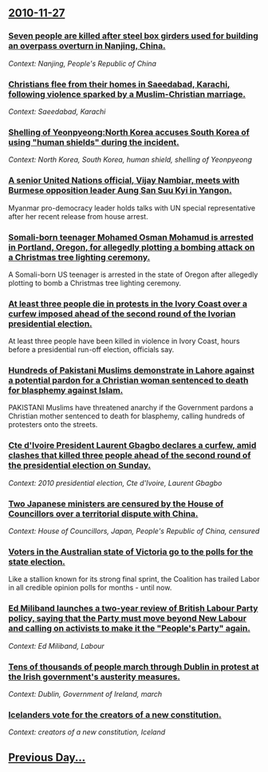 ## [2010-11-27](/news/2010/11/27/index.md)

### [Seven people are killed after steel box girders used for building an overpass overturn in Nanjing, China. ](/news/2010/11/27/seven-people-are-killed-after-steel-box-girders-used-for-building-an-overpass-overturn-in-nanjing-china.md)
_Context: Nanjing, People's Republic of China_

### [Christians flee from their homes in Saeedabad, Karachi, following violence sparked by a Muslim-Christian marriage. ](/news/2010/11/27/christians-flee-from-their-homes-in-saeedabad-karachi-following-violence-sparked-by-a-muslim-christian-marriage.md)
_Context: Saeedabad, Karachi_

### [Shelling of Yeonpyeong:North Korea accuses South Korea of using "human shields" during the incident. ](/news/2010/11/27/shelling-of-yeonpyeong-pnorth-korea-accuses-south-korea-of-using-human-shields-during-the-incident.md)
_Context: North Korea, South Korea, human shield, shelling of Yeonpyeong_

### [A senior United Nations official, Vijay Nambiar, meets with Burmese opposition leader Aung San Suu Kyi in Yangon. ](/news/2010/11/27/a-senior-united-nations-official-vijay-nambiar-meets-with-burmese-opposition-leader-aung-san-suu-kyi-in-yangon.md)
Myanmar pro-democracy leader holds talks with UN special representative after her recent release from house arrest.

### [Somali-born teenager Mohamed Osman Mohamud is arrested in Portland, Oregon, for allegedly plotting a bombing attack on a Christmas tree lighting ceremony. ](/news/2010/11/27/somali-born-teenager-mohamed-osman-mohamud-is-arrested-in-portland-oregon-for-allegedly-plotting-a-bombing-attack-on-a-christmas-tree-ligh.md)
A Somali-born US teenager is arrested in the state of Oregon after allegedly plotting to bomb a Christmas tree lighting ceremony.

### [At least three people die in protests in the Ivory Coast over a curfew imposed ahead of the second round of the Ivorian presidential election. ](/news/2010/11/27/at-least-three-people-die-in-protests-in-the-ivory-coast-over-a-curfew-imposed-ahead-of-the-second-round-of-the-ivorian-presidential-electio.md)
At least three people have been killed in violence in Ivory Coast, hours before a presidential run-off election, officials say.

### [Hundreds of Pakistani Muslims demonstrate in Lahore against a potential pardon for a Christian woman sentenced to death for blasphemy against Islam. ](/news/2010/11/27/hundreds-of-pakistani-muslims-demonstrate-in-lahore-against-a-potential-pardon-for-a-christian-woman-sentenced-to-death-for-blasphemy-agains.md)
PAKISTANI Muslims have threatened anarchy if the Government pardons a Christian mother sentenced to death for blasphemy, calling hundreds of protesters onto the streets.

### [Cte d'Ivoire President Laurent Gbagbo declares a curfew, amid clashes that killed three people ahead of the second round of the presidential election on Sunday. ](/news/2010/11/27/cote-d-ivoire-president-laurent-gbagbo-declares-a-curfew-amid-clashes-that-killed-three-people-ahead-of-the-second-round-of-the-presidentia.md)
_Context: 2010 presidential election, Cte d'Ivoire, Laurent Gbagbo_

### [Two Japanese ministers are censured by the House of Councillors over a territorial dispute with China. ](/news/2010/11/27/two-japanese-ministers-are-censured-by-the-house-of-councillors-over-a-territorial-dispute-with-china.md)
_Context: House of Councillors, Japan, People's Republic of China, censured_

### [Voters in the Australian state of Victoria go to the polls for the state election. ](/news/2010/11/27/voters-in-the-australian-state-of-victoria-go-to-the-polls-for-the-state-election.md)
Like a stallion known for its strong final sprint, the Coalition has trailed Labor in all credible opinion polls for months - until now.

### [Ed Miliband launches a two-year review of British Labour Party policy, saying that the Party must move beyond New Labour and calling on activists to make it the "People's Party" again. ](/news/2010/11/27/ed-miliband-launches-a-two-year-review-of-british-labour-party-policy-saying-that-the-party-must-move-beyond-new-labour-and-calling-on-acti.md)
_Context: Ed Miliband, Labour_

### [Tens of thousands of people march through Dublin in protest at the Irish government's austerity measures. ](/news/2010/11/27/tens-of-thousands-of-people-march-through-dublin-in-protest-at-the-irish-government-s-austerity-measures.md)
_Context: Dublin, Government of Ireland, march_

### [ Icelanders vote for the  creators of a new constitution. ](/news/2010/11/27/icelanders-vote-for-the-creators-of-a-new-constitution.md)
_Context:  creators of a new constitution, Iceland_

## [Previous Day...](/news/2010/11/26/index.md)

